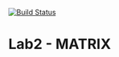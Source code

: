 [![Build Status](https://travis-ci.org/DmGrushin/Lab2.svg?branch=main)](https://travis-ci.org/DmGrushin/Lab2)

# Lab2 - MATRIX